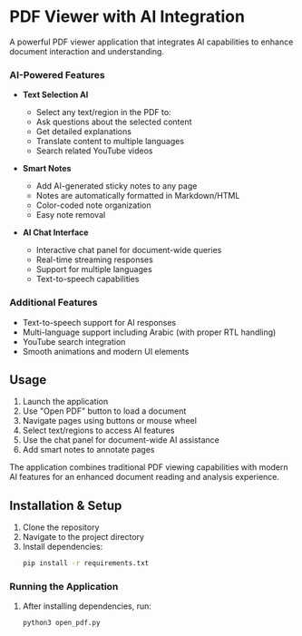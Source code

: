 # PDF Viewer with AI Integration

A powerful PDF viewer application that integrates AI capabilities to enhance document interaction and understanding.

### AI-Powered Features
- **Text Selection AI**
  - Select any text/region in the PDF to:
  - Ask questions about the selected content
  - Get detailed explanations
  - Translate content to multiple languages
  - Search related YouTube videos

- **Smart Notes**
  - Add AI-generated sticky notes to any page
  - Notes are automatically formatted in Markdown/HTML
  - Color-coded note organization
  - Easy note removal

- **AI Chat Interface**
  - Interactive chat panel for document-wide queries
  - Real-time streaming responses
  - Support for multiple languages
  - Text-to-speech capabilities

### Additional Features
- Text-to-speech support for AI responses
- Multi-language support including Arabic (with proper RTL handling)
- YouTube search integration
- Smooth animations and modern UI elements


## Usage

1. Launch the application
2. Use "Open PDF" button to load a document
3. Navigate pages using buttons or mouse wheel
4. Select text/regions to access AI features
5. Use the chat panel for document-wide AI assistance
6. Add smart notes to annotate pages

The application combines traditional PDF viewing capabilities with modern AI features for an enhanced document reading and analysis experience.


## Installation & Setup

1. Clone the repository
2. Navigate to the project directory
3. Install dependencies:
   ```bash
   pip install -r requirements.txt
   ```

### Running the Application

1. After installing dependencies, run:
   ```bash
   python3 open_pdf.py
   ```
